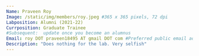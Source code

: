 ```yaml
---
Name: Praveen Roy
Image: /static/img/members/roy.jpeg #365 x 365 pixels, 72 dpi
Labposition: Alumni (2021-22)
Currposition: Graduate Trainee 
#Subsequent:  update once you become an alumnus
Email: roy DOT praveen18495 AT gmail DOT com #Preferred public email address
Description: "Does nothing for the lab. Very selfish"
---
```

